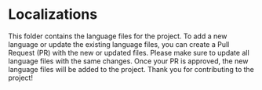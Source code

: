 # Localizations

This folder contains the language files for the project. To add a new language or update the existing language files, you can create a Pull Request (PR) with the new or updated files. Please make sure to update all language files with the same changes.
Once your PR is approved, the new language files will be added to the project.
Thank you for contributing to the project!
